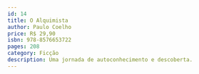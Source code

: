 ```yaml
---
id: 14
title: O Alquimista
author: Paulo Coelho
price: R$ 29,90
isbn: 978-8576653722
pages: 208
category: Ficção
description: Uma jornada de autoconhecimento e descoberta.
---
```

